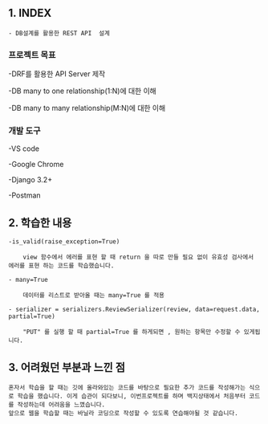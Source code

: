## **1. INDEX**       
    - DB설계를 활용한 REST API  설계
### 프로젝트 목표
-DRF를 활용한 API Server 제작  

-DB many to one relationship(1:N)에 대한 이해  

-DB many to many relationship(M:N)에 대한 이해  

    
### 개발 도구
-VS code  

-Google Chrome  

-Django 3.2+  

-Postman  


## **2. 학습한 내용**
    -is_valid(raise_exception=True)  
    
        view 함수에서 에러를 표현 할 때 return 을 따로 만들 필요 없이 유효성 검사에서 에러를 표현 하는 코드를 학습했습니다.  
        
    - many=True  
    
        데이터를 리스트로 받아올 때는 many=True 를 적용   
        
    - serializer = serializers.ReviewSerializer(review, data=request.data, partial=True)  
    
        "PUT" 를 실행 할 때 partial=True 를 하게되면 , 원하는 항목만 수정할 수 있게됩니다.  
        

## **3. 어려웠던 부분과 느낀 점**
    혼자서 학습을 할 때는 깃에 올라와있는 코드를 바탕으로 필요한 추가 코드를 작성해가는 식으로 학습을 했습니다. 이게 습관이 되다보니, 이번프로젝트를 하며 백지상태에서 처음부터 코드를 작성하는데 어려움을 느꼈습니다. 
    앞으로 웹을 학습할 때는 바닐라 코딩으로 작성할 수 있도록 연습해야될 것 같습니다. 
    
